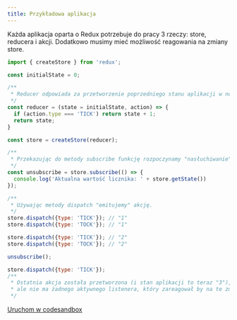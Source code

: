 ```yaml
---
title: Przykładowa aplikacja
---
```


Każda aplikacja oparta o Redux potrzebuje do pracy 3 rzeczy: store, reducera i akcji. Dodatkowo musimy mieć możliwość reagowania na zmiany store.

```js
import { createStore } from 'redux';

const initialState = 0;

/**
 * Reducer odpowiada za przetworzenie poprzedniego stanu aplikacji w nowy, w oparciu o akcję
 */
const reducer = (state = initialState, action) => {
  if (action.type === 'TICK') return state + 1;
  return state;
}

const store = createStore(reducer);

/**
 * Przekazując do metody subscribe funkcję rozpoczynamy "nasłuchiwanie" na zmiany stanu.
 */
const unsubscribe = store.subscribe(() => {
  console.log('Aktualna wartość licznika: ' + store.getState())
});

/**
 * Używając metody dispatch "emitujemy" akcję.
 */
store.dispatch({type: 'TICK'}); // "1"
store.dispatch({type: 'TOCK'}); // "1"

store.dispatch({type: 'TICK'}); // "2"
store.dispatch({type: 'TOCK'}); // "2"

unsubscribe();

store.dispatch({type: 'TICK'});
/**
 * Ostatnia akcja została przetworzona (i stan aplikacji to teraz "3"), 
 * ale nie ma żadnego aktywnego listenera, który zareagował by na te zmianę.
 */
```
[Uruchom w codesandbox](https://codesandbox.io/s/nrjz44z57p)